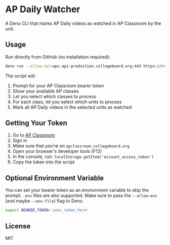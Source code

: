# AP Daily Watcher

A Deno CLI that marks AP Daily videos as watched in AP Classroom by the unit.

## Usage

Run directly from GitHub (no installation required):

```bash
deno run --allow-net=apc-api-production.collegeboard.org:443 https://raw.githubusercontent.com/jeremy46231/ap-daily-watcher/main/main.ts
```

The script will:
1. Prompt for your AP Classroom bearer token
2. Show your available AP classes
3. Let you select which classes to process
4. For each class, let you select which units to process
5. Mark all AP Daily videos in the selected units as watched

## Getting Your Token

1. Go to [AP Classroom](https://apclassroom.collegeboard.org)
2. Sign in
3. Make sure that you're on `apclassroom.collegeboard.org`
3. Open your browser's developer tools (F12)
4. In the console, run: `localStorage.getItem('account_access_token')`
5. Copy the token into the script

## Optional Environment Variable

You can set your bearer token as an environment variable to skip the prompt. `.env` files are also supported. Make sure to pass the `--allow-env` (and maybe `--env-file`) flag to Deno.

```bash
export BEARER_TOKEN='your_token_here'
```

## License

MIT
